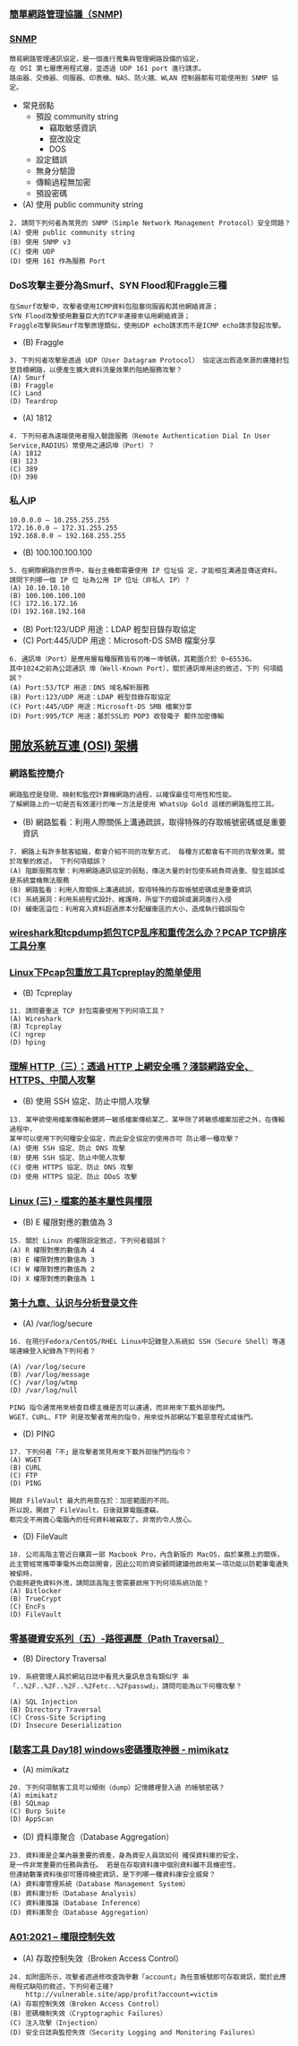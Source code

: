 ### [簡單網路管理協議（SNMP)](https://www.techtarget.com/searchnetworking/definition/SNMP)
### [SNMP](https://ithelp.ithome.com.tw/articles/10275997?sc=hot) 
```
簡易網路管理通訊協定，是一個進行蒐集與管理網路設備的協定，
在 OSI 第七層應用程式層，並透過 UDP 161 port 進行請求。
路由器、交換器、伺服器、印表機、NAS、防火牆、WLAN 控制器都有可能使用到 SNMP 協定。
```
- 常見弱點
  - 預設 community string
    - 竊取敏感資訊
    - 竄改設定
    - DOS
  - 設定錯誤
  - 無身分驗證
  - 傳輸過程無加密
  - 預設密碼
- (A) 使用 public community string
```
2. 請問下列何者為常見的 SNMP（Simple Network Management Protocol）安全問題？
(A) 使用 public community string
(B) 使用 SNMP v3
(C) 使用 UDP
(D) 使用 161 作為服務 Port
```
### DoS攻擊主要分為Smurf、SYN Flood和Fraggle三種
```
在Smurf攻擊中，攻擊者使用ICMP資料包阻塞伺服器和其他網絡資源；
SYN Flood攻擊使用數量巨大的TCP半連接來佔用網絡資源；
Fraggle攻擊與Smurf攻擊原理類似，使用UDP echo請求而不是ICMP echo請求發起攻擊。
```
- (B) Fraggle
```
3. 下列何者攻擊是透過 UDP（User Datagram Protocol） 協定送出假造來源的廣播封包至目標網路，以便產生擴大資料流量效果的阻絶服務攻擊？
(A) Smurf
(B) Fraggle
(C) Land
(D) Teardrop
```
- (A) 1812
```
4. 下列何者為遠端使用者撥入驗證服務（Remote Authentication Dial In User Service,RADIUS）常使用之通訊埠（Port）？
(A) 1812
(B) 123
(C) 389
(D) 390
```
### 私人IP
```
10.0.0.0 – 10.255.255.255
172.16.0.0 – 172.31.255.255
192.168.0.0 – 192.168.255.255
```
- (B) 100.100.100.100
```
5. 在網際網路的世界中，每台主機都需要使用 IP 位址協 定，才能相互溝通並傳送資料。
請問下列哪一個 IP 位 址為公用 IP 位址（非私人 IP）？
(A) 10.10.10.10
(B) 100.100.100.100
(C) 172.16.172.16
(D) 192.168.192.168
```
- (B) Port:123/UDP 用途：LDAP 輕型目錄存取協定
- (C) Port:445/UDP 用途：Microsoft-DS SMB 檔案分享
```
6. 通訊埠（Port）是應用層每種服務皆有的唯一埠號碼，其範圍介於 0~65536。
其中1024之前為公認通訊 埠（Well-Known Port），關於通訊埠用途的敘述，下列 何項錯誤？
(A) Port:53/TCP 用途：DNS 域名解析服務
(B) Port:123/UDP 用途：LDAP 輕型目錄存取協定
(C) Port:445/UDP 用途：Microsoft-DS SMB 檔案分享
(D) Port:995/TCP 用途：基於SSL的 POP3 收發電子 郵件加密傳輸
```
## [開放系統互連 (OSI) 架構](https://www.whatsupgold.com/tw/what-is-network-monitoring)
### 網路監控簡介
```
網路監控是發現、映射和監控計算機網路的過程，以確保最佳可用性和性能。
了解網路上的一切是否有效運行的唯一方法是使用 WhatsUp Gold 這樣的網路監控工具。
```
- (B) 網路監看：利用人際關係上溝通疏誤，取得特殊的存取帳號密碼或是重要資訊
```
7. 網路上有許多駭客組織，都會介紹不同的攻擊方式， 每種方式都會有不同的攻擊效果。關於攻擊的敘述， 下列何項錯誤？
(A) 阻斷服務攻擊：利用網路通訊協定的弱點，傳送大量的封包使系統負荷過重、發生錯誤或是系統當機無法服務
(B) 網路監看：利用人際關係上溝通疏誤，取得特殊的存取帳號密碼或是重要資訊
(C) 系統漏洞：利用系統程式設計、維護時，所留下的錯誤或漏洞進行入侵
(D) 緩衝區溢位：利用寫入資料超過原本分配緩衝區的大小，造成執行錯誤指令
```
### [wireshark和tcpdump抓包TCP乱序和重传怎么办？PCAP TCP排序工具分享](https://blog.csdn.net/yeyiqun/article/details/96941452)
### [Linux下Pcap包重放工具Tcpreplay的简单使用](https://cloud.tencent.com/developer/article/1479433)
- (B) Tcpreplay
```
11. 請問要重送 TCP 封包需要使用下列何項工具？
(A) Wireshark
(B) Tcpreplay
(C) ngrep
(D) hping
```
### [理解 HTTP（三）：透過 HTTP 上網安全嗎？淺談網路安全、HTTPS、中間人攻擊](https://ithelp.ithome.com.tw/articles/10277381)
- (B) 使用 SSH 協定、防止中間人攻擊
```
13. 某甲欲使用檔案傳輸軟體將一敏感檔案傳給某乙，某甲除了將敏感檔案加密之外，在傳輸過程中，
某甲可以使用下列何種安全協定，而此安全協定的使用亦可 防止哪一種攻擊？
(A) 使用 SSH 協定、防止 DNS 攻擊
(B) 使用 SSH 協定、防止中間人攻擊
(C) 使用 HTTPS 協定、防止 DNS 攻擊
(D) 使用 HTTPS 協定、防止 DDoS 攻擊
```
### [Linux (三) - 檔案的基本屬性與權限]([https://blog.csdn.net/m0_37995876/article/details/95606572](https://hackmd.io/@tienyulin/linux-file-chgrp-chown-chmod))
- (B) E 權限對應的數值為 3
```
15. 關於 Linux 的權限設定敘述，下列何者錯誤？
(A) R 權限對應的數值為 4
(B) E 權限對應的數值為 3
(C) W 權限對應的數值為 2
(D) X 權限對應的數值為 1
```
### [第十九章、认识与分析登录文件](http://cn.linux.vbird.org/linux_basic/0570syslog.php)
- (A) /var/log/secure
```
16. 在現行Fedora/CentOS/RHEL Linux中記錄登入系統如 SSH（Secure Shell）等遠端連線登入紀錄為下列何者？

(A) /var/log/secure
(B) /var/log/message
(C) /var/log/wtmp
(D) /var/log/null

```
```
PING 指令通常用來檢查目標主機是否可以連通，而非用來下載外部後門。
WGET、CURL、FTP 則是攻擊者常用的指令，用來從外部網站下載惡意程式或後門。
```
- (D) PING
```
17. 下列何者「不」是攻擊者常見用來下載外部後門的指令？
(A) WGET
(B) CURL
(C) FTP
(D) PING
```
```
開啟 FileVault 最大的用意在於：加密範圍的不同。
所以說，開啟了 FileVault，日後就算電腦遭竊，
都完全不用擔心電腦內的任何資料被竊取了。非常的令人放心。
```
- (D) FileVault
```
18. 公司高階主管近日購買一部 Macbook Pro，內含新版的 MacOS，由於業務上的關係，
此主管經常攜帶筆電外出商談開會，因此公司的資安顧問建議他啟用某一項功能以防範筆電遺失被偷時，
仍能夠避免資料外洩，請問該高階主管需要啟用下列何項系統功能？
(A) Bitlocker
(B) TrueCrypt
(C) EncFs
(D) FileVault
```
### [零基礎資安系列（五）-路徑遍歷（Path Traversal）](https://tech-blog.cymetrics.io/posts/jo/zerobased-path-traversal/)
- (B) Directory Traversal
```
19. 系統管理人員於網站日誌中看見大量訊息含有類似字 串「..%2F..%2F..%2F..%2Fetc..%2Fpasswd」，請問可能為以下何種攻擊？

(A) SQL Injection
(B) Directory Traversal
(C) Cross-Site Scripting
(D) Insecure Deserialization
```
### [[駭客工具 Day18] windows密碼獲取神器 - mimikatz](https://ithelp.ithome.com.tw/articles/10217688)
- (A) mimikatz
```
20. 下列何項駭客工具可以傾倒（dump）記憶體裡登入過 的帳號密碼？
(A) mimikatz
(B) SQLmap
(C) Burp Suite
(D) AppScan
```
- (D) 資料庫聚合（Database Aggregation）
```
23. 資料庫是企業內最重要的資產，身為資安人員該如何 確保資料庫的安全，
是一件非常重要的任務與責任。 若是在存取資料庫中個別資料雖不具機密性，
但連結數筆資料後卻可獲得機密資訊，是下列哪一種資料庫安全威脅？
(A) 資料庫管理系統（Database Management System）
(B) 資料庫分析（Database Analysis）
(C) 資料庫推論（Database Inference）
(D) 資料庫聚合（Database Aggregation）
```
### [A01:2021 – 權限控制失效](https://owasp.org/Top10/zh_TW/A01_2021-Broken_Access_Control/)
- (A) 存取控制失效（Broken Access Control）
```
24. 如附圖所示，攻擊者透過修改查詢參數「account」為任意帳號即可存取資訊，關於此應用程式缺陷的敘述，下列何者正確?
    http://vulnerable.site/app/profit?account=victim
(A) 存取控制失效（Broken Access Control）
(B) 密碼機制失效（Cryptographic Failures）
(C) 注入攻擊（Injection）
(D) 安全日誌與監控失效（Security Logging and Monitoring Failures）
```
